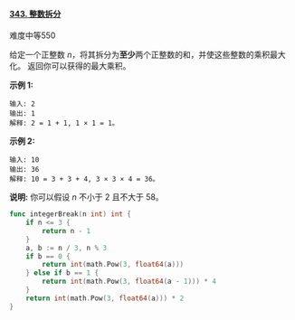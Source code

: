#### [343. 整数拆分](https://leetcode-cn.com/problems/integer-break/)

难度中等550

给定一个正整数 *n*，将其拆分为**至少**两个正整数的和，并使这些整数的乘积最大化。 返回你可以获得的最大乘积。

**示例 1:**

```
输入: 2
输出: 1
解释: 2 = 1 + 1, 1 × 1 = 1。
```

**示例 2:**

```
输入: 10
输出: 36
解释: 10 = 3 + 3 + 4, 3 × 3 × 4 = 36。
```

**说明:** 你可以假设 *n* 不小于 2 且不大于 58。

```go
func integerBreak(n int) int {
    if n <= 3 {
        return n - 1
    }
    a, b := n / 3, n % 3
    if b == 0 {
        return int(math.Pow(3, float64(a)))
    } else if b == 1 {
        return int(math.Pow(3, float64(a - 1))) * 4
    }
    return int(math.Pow(3, float64(a))) * 2
}
```

